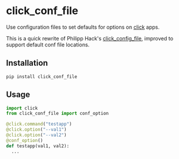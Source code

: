 # click_conf_file

Use configuration files to set defaults for options on
[click](https://click.palletsprojects.com/en/7.x/) apps.

This is a quick rewrite of Philipp Hack's [click_config_file](https://github.com/phha/click_config_file),
improved to support default conf file locations.

## Installation

```
pip install click_conf_file
```


## Usage

```python
import click
from click_conf_file import conf_option

@click.command("testapp")
@click.option("--val1")
@click.option("--val2")
@conf_option()
def testapp(val1, val2):
  ...
```


